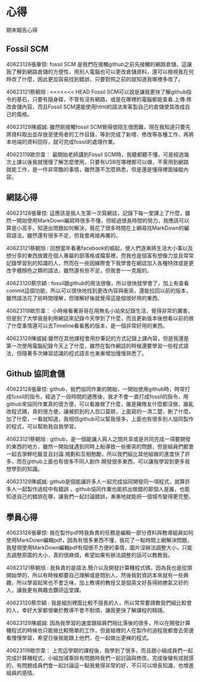 心得
===

期末報告心得

Fossil SCM
---

40623128張華倞: 
fossil SCM 是我們在接觸github之前先接觸的網路倉儲，這讓我了解到網路倉儲的方便性，用別人電腦也可以更改倉儲資料，還可以檢視我在何時改了什麼，因此更加容易找到錯誤，只要對照之前的就知道我哪裡多改了。

40623121蔡朝旭 :
<<<<<<< HEAD
 Fossil SCM可以說是讓我更快了解github指令的基石，只要有隨身碟，不管有沒有網路，或是在哪裡的電腦都能查看.上傳.修改倉儲內容，而且Fossil SCM還能使用html的語法來客製自己的倉儲使其改成自己的風格。
 
40623129陳威誠:
 雖然剛接觸fossil SCM覺得很陌生很困難，現在我知道只要先將資料取出並存放至使用者的工作目錄，等到完成了新增、修改等各種工作，再將本地端的資料回存，就可完成fossil的處理作業。
 
40623119歐宗韋：
最開始老師講到Fossil SCM時，我聽都聽不懂，可是經過幾次上課以後我就慢慢了解怎麼使用，只要有USB在哪裡都可以做，不需用到網路就能工作，是一件非常酷的事情，雖然還不怎麼熟悉，但是還是懂得裡面操縱內容。

網誌心得
---

40623128張華倞:
這應該是我人生第一次寫網誌，記錄下每一堂課上了什麼，雖然一開始使用MarkDown編寫時很多不懂，但經過很長時間的努力，我應該可以算是小高手，知道出問題如何解決，我花了很多時間在上網尋找MarkDown的編寫語法，雖然還有很多不足，但我會再接再厲的。

40623121蔡朝旭 :
回想當年看著facebook的崛起，使人們逐漸將生活大小事以及想分享的東西放置在個人專屬的部落格或檔案裡，而我也是個富有想像力並且常常記錄學習到的知識的人，然而在一些因緣際會下我學會在網誌加入各種特效或是更改字體顏色之類的語法，雖然還有些不足，但我會一一克服的。

40623120蔡宗穎 :
fossil跟github的用法很像，所以很快就學會了，加上有查看commit這個功能，所以可以很快地找到更改內容與衝突，還能拉回以前的版本，雖然語法花了些時間理解，但理解好後就覺得這是個很好用的東西。

40623119歐宗韋：
小時候看著哥哥在用無名小站來記錄生活，覺得非常的厲害，但是到了大學我是利用網誌來記錄今天學到了什麼，而且更新版本後想看以前的做了什麼事情還可以去Timeline看看舊的版本，是一個非常好用的東西。

40623129陳威誠:雖然在其他課程會用抄筆記的方式記錄上課內容，但是我還是第一次使用電腦紀錄今天上了什麼，雖然在製作網誌的時候還要學習一些程式語法，但隨著多次練習認識的程式語言也漸漸增加慢慢熟悉了。


Github 協同倉儲
---

40623128張華倞:
github，我們協同作業的開始，一開始使用github時，時常打成fossil的指令，經過了一段時間的適應後，我才不會一直打成fossil的指令，用github來協同作業真的很方便，可以看誰做了什麼，誰是豬隊友什麼都沒做，誰亂改程式碼，真的很方便，讓被抓到的人百口莫辯，上面寫的一清二楚，刪了什麼，加了什麼，一看就知道，我相信github可以幫我很多，上面也有很多別人協同製作的程式，可以幫助我自我學習。

40623121蔡朝旭 : 
github，是一個能讓人與人之間共享或是共同完成一項要開發的東西的地方，雖然一開始就遇到同時上船導致一些衝突的問題，但是組員們都會一起去爭鮮吃飯並且討論.規劃和互相勉勵，所以我們組比其他組做的進度快了許多，而在github上面也有很多不同人創作.開發很多東西，可以讓我學習到更多我想學到的知識。

40623129陳威誠:
github是個能讓許多人一起完成協同開發同一項程式，就算許多人一起製作過程中有錯誤
，github協同作業也能抓出做錯的那個人是誰，也能知道自己的錯誤在哪，讓我們一起討論錯誤，漸漸地就能把一個城市變得更完整。


學員心得
---

40623128張華倞:
我在製作pdf時我負責的任務是編輯一部分資料與教導組員如何使用MarkDown編輯pdf，因為有很多東西不懂，我花了一點時間上網解決問題，我發現使用MarkDown編輯pdf有個很不方便的事情，圖片沒辦法調整大小，只能去調整原圖的大小，真的很麻煩，希望如果有辦法調整的話可以教教我。

40623121蔡朝旭 : 
我負責的是語法.簡介以及開發計算機程式碼，因為我也是從頭開始學的，所以有時候都要自己理解或是問別人，然後我對資訊本來就有一些興趣，所以學習起來也不會乏味，加上教導的教授又是個英文好長得帥脾氣又好的人，讓我更有興趣去鑽研這堂課。

40623120蔡宗穎 : 
我是組別裡面比較不擅長的人，所以常常要請教我們組比較會的人，幸好大家都很樂於教導不會不耐煩，讓我更快了解課程的精隨。


40623129陳威誠:
因為我學習的速度跟組員們相比落後的很多，所以在開發計算機程式的時候也只能做比較簡單的工作，但是組裡的人在製作的過程我都會去旁邊看慢慢學習，希望日後我能跟上他們，在一起做出更棒的程式。

40623119歐宗韋：
上完這學期的課程後，我學到了很多，而且跟小組成員們一起完成計算機程式，小組加減乘除有問題時我們一起討論與修改，完成後蠻有成就感的，有問題成員們會一起討論這一點我覺得非常的好，不只可以增長知識，也增進組員的感情。


